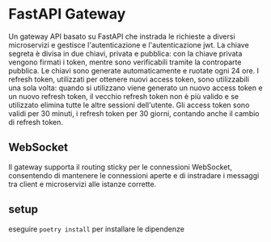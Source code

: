 # FastAPI Gateway
Un gateway API basato su FastAPI che instrada le richieste a diversi microservizi e gestisce l'autenticazione e l'autenticazione jwt.
La chiave segreta è divisa in due chiavi, privata e pubblica: con la chiave privata vengono firmati i token, mentre sono verificabili tramite la controparte pubblica.
Le chiavi sono generate automaticamente e ruotate ogni 24 ore.
I refresh token, utilizzati per ottenere nuovi access token, sono utilizzabili una sola volta: quando si utilizzano viene generato un nuovo access token e un nuovo refresh token, il vecchio refresh token non è più valido e se utilizzato elimina tutte le altre sessioni dell'utente.
Gli access token sono validi per 30 minuti, i refresh token per 30 giorni, contando anche il cambio di refresh token.
## WebSocket
Il gateway supporta il routing sticky per le connessioni WebSocket, consentendo di mantenere le connessioni aperte e di instradare i messaggi tra client e microservizi alle istanze corrette.

## setup
eseguire `poetry install` per installare le dipendenze 